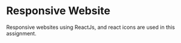 # Responsive Website

Responsive websites using ReactJs, and react icons are used in this assignment.
 
 
